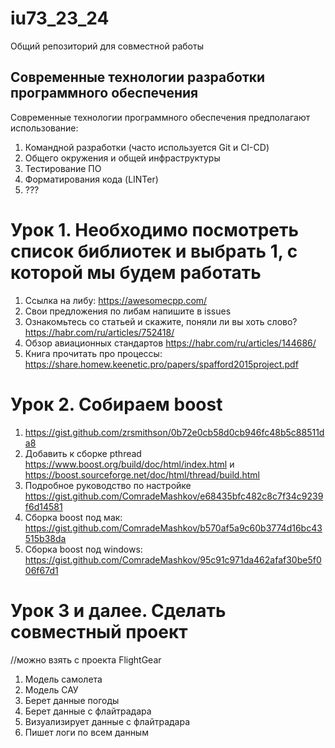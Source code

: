 # iu73_23_24
Общий репозиторий для совместной работы
## Современные технологии разработки программного обеспечения
Современные технологии программного обеспечения предполагают использование:
1. Командной разработки (часто используется Git и CI-CD)
2. Общего окружения и общей инфраструктуры
3. Тестирование ПО
4. Форматирования кода (LINTer)
5. ???
# Урок 1. Необходимо посмотреть список библиотек и выбрать 1, с которой мы будем работать
1. Ссылка на либу: https://awesomecpp.com/
2. Свои предложения по либам напишите в issues
3. Ознакомьтесь со статьей и скажите, поняли ли вы хоть слово? https://habr.com/ru/articles/752418/
4. Обзор авиационных стандартов https://habr.com/ru/articles/144686/
5. Книга прочитать про процессы: https://share.homew.keenetic.pro/papers/spafford2015project.pdf
# Урок 2. Собираем boost
1. https://gist.github.com/zrsmithson/0b72e0cb58d0cb946fc48b5c88511da8
2. Добавить к сборке pthread https://www.boost.org/build/doc/html/index.html и https://boost.sourceforge.net/doc/html/thread/build.html
3. Подробное руководство по настройке https://gist.github.com/ComradeMashkov/e68435bfc482c8c7f34c9239f6d14581
4. Сборка boost под мак: https://gist.github.com/ComradeMashkov/b570af5a9c60b3774d16bc43515b38da
5. Сборка boost под windows: https://gist.github.com/ComradeMashkov/95c91c971da462afaf30be5f006f67d1
# Урок 3 и далее. Сделать совместный проект
//можно взять с проекта FlightGear
1. Модель самолета
2. Модель САУ
3. Берет данные погоды
4. Берет данные с флайтрадара
5. Визуализирует данные с флайтрадара
6. Пишет логи по всем данным


